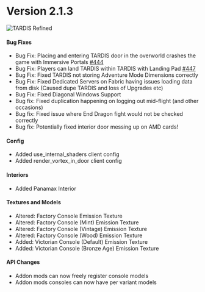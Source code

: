 # Version 2.1.3

![TARDIS Refined](https://wiki.tardisrefined.net/TARDIS-Refined-Wiki/tardis_refined_v2_1.png)

#### Bug Fixes
- Bug Fix: Placing and entering TARDIS door in the overworld crashes the game with Immersive Portals [#444](https://github.com/WhoCraft/TardisRefined/issues/444)
- Bug Fix: Players can land TARDIS within TARDIS with Landing Pad [#447](https://github.com/WhoCraft/TardisRefined/issues/447)
- Bug Fix: Fixed TARDIS not storing Adventure Mode Dimensions correctly
- Bug Fix: Fixed Dedicated Servers on Fabric having issues loading data from disk (Caused dupe TARDIS and loss of Upgrades etc)
- Bug Fix: Fixed Diagonal Windows Support
- Bug fix: Fixed duplication happening on logging out mid-flight (and other occasions)
- Bug fix: Fixed issue where End Dragon fight would not be checked correctly
- Bug fix: Potentially fixed interior door messing up on AMD cards!

#### Config
- Added use_internal_shaders client config
- Added render_vortex_in_door client config

#### Interiors
- Added Panamax Interior

#### Textures and Models
- Altered: Factory Console Emission Texture 
- Altered: Factory Console (Mint) Emission Texture 
- Altered: Factory Console (Vintage) Emission Texture 
- Altered: Factory Console (Wood) Emission Texture 
- Added: Victorian Console (Default) Emission Texture 
- Added: Victorian Console (Bronze Age) Emission Texture 

#### API Changes
- Addon mods can now freely register console models 
- Addon mods consoles can now have per variant models